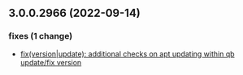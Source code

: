 ## 3.0.0.2966 (2022-09-14)

### fixes (1 change)

- [fix(version|update): additional checks on apt updating within qb update/fix version](QuickBox/development/v3-development@321f63ee9741adf05f79523b6c95d8608df44000)
